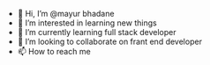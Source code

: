 - 👋 Hi, I’m @mayur bhadane 
- 👀 I’m interested in learning new things 
- 🌱 I’m currently learning full stack developer 
- 💞️ I’m looking to collaborate on frant end developer 
- 📫 How to reach me  

<!---
mayur08062000/mayur08062000 is a ✨ special ✨ repository because its `README.md` (this file) appears on your GitHub profile.
You can click the Preview link to take a look at your changes.
--->
